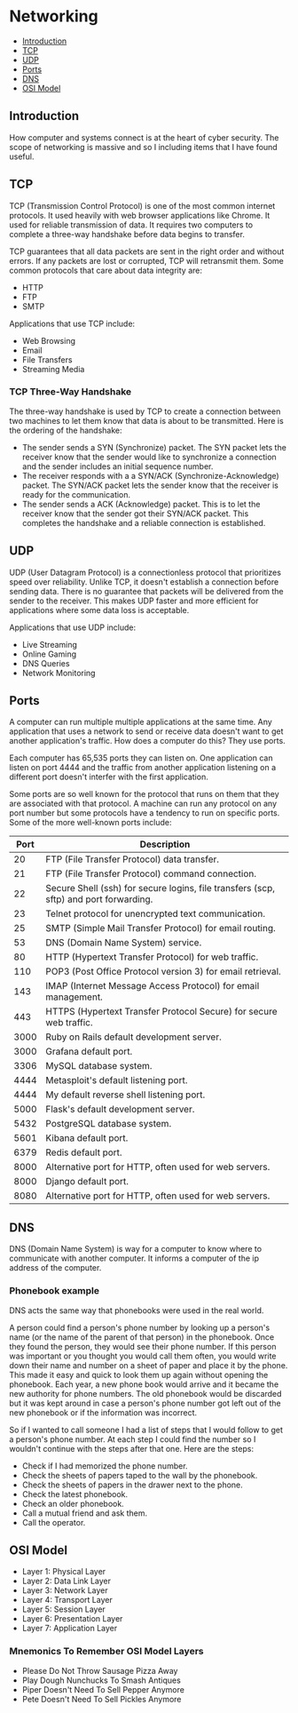 # Networking

- [Introduction](#introduction)
- [TCP](#tcp)
- [UDP](#udp)
- [Ports](#ports)
- [DNS](#dns)
- [OSI Model](#osi-model)

## Introduction

How computer and systems connect is at the heart of cyber security. The scope of networking is massive and so I including items that I have found useful.

## TCP

TCP (Transmission Control Protocol) is one of the most common internet protocols. It used heavily with web browser applications like Chrome. It used for reliable transmission of data. It requires two computers to complete a three-way handshake before data begins to transfer.

TCP guarantees that all data packets are sent in the right order and without errors. If any packets are lost or corrupted, TCP will retransmit them. Some common protocols that care about data integrity are:

- HTTP
- FTP
- SMTP

Applications that use TCP include:

- Web Browsing
- Email
- File Transfers
- Streaming Media

### TCP Three-Way Handshake

The three-way handshake is used by TCP to create a connection between two machines to let them know that data is about to be transmitted. Here is the ordering of the handshake:

- The sender sends a SYN (Synchronize) packet. The SYN packet lets the receiver know that the sender would like to synchronize a connection and the sender includes an initial sequence number.
- The receiver responds with a a SYN/ACK (Synchronize-Acknowledge) packet. The SYN/ACK packet lets the sender know that the receiver is ready for the communication.
- The sender sends a ACK (Acknowledge) packet. This is to let the receiver know that the sender got their SYN/ACK packet. This completes the handshake and a reliable connection is established.

## UDP

UDP (User Datagram Protocol) is a connectionless protocol that prioritizes speed over reliability. Unlike TCP, it doesn't establish a connection before sending data. There is no guarantee that packets will be delivered from the sender to the receiver. This makes UDP faster and more efficient for applications where some data loss is acceptable.

Applications that use UDP include:

- Live Streaming
- Online Gaming
- DNS Queries
- Network Monitoring

## Ports

A computer can run multiple multiple applications at the same time. Any application that uses a network to send or receive data doesn't want to get another application's traffic. How does a computer do this? They use ports.

Each computer has 65,535 ports they can listen on. One application can listen on port 4444 and the traffic from another application listening on a different port doesn't interfer with the first application.

Some ports are so well known for the protocol that runs on them that they are associated with that protocol. A machine can run any protocol on any port number but some protocols have a tendency to run on specific ports. Some of the more well-known ports include:

| Port | Description |
| --- | --- |
| 20 | FTP (File Transfer Protocol) data transfer. |
| 21 | FTP (File Transfer Protocol) command connection. |
| 22 | Secure Shell (ssh) for secure logins, file transfers (scp, sftp) and port forwarding. |
| 23 | Telnet protocol for unencrypted text communication. |
| 25 | SMTP (Simple Mail Transfer Protocol) for email routing. |
| 53 | DNS (Domain Name System) service. |
| 80 | HTTP (Hypertext Transfer Protocol) for web traffic. |
| 110 | POP3 (Post Office Protocol version 3) for email retrieval. |
| 143 | IMAP (Internet Message Access Protocol) for email management. |
| 443 | HTTPS (Hypertext Transfer Protocol Secure) for secure web traffic. |
| 3000 | Ruby on Rails default development server. |
| 3000 | Grafana default port. |
| 3306 | MySQL database system. |
| 4444 | Metasploit's default listening port. |
| 4444 | My default reverse shell listening port. |
| 5000 | Flask's default development server. |
| 5432 | PostgreSQL database system. |
| 5601 | Kibana default port. |
| 6379 | Redis default port. |
| 8000 | Alternative port for HTTP, often used for web servers. |
| 8000 | Django default port. |
| 8080 | Alternative port for HTTP, often used for web servers. |

## DNS

DNS (Domain Name System) is way for a computer to know where to communicate with another computer. It informs a computer of the ip address of the computer.

### Phonebook example
DNS acts the same way that phonebooks were used in the real world.

A person could find a person's phone number by looking up a person's name (or the name of the parent of that person) in the phonebook. Once they found the person, they would see their phone number. If this person was important or you thought you would call them often, you would write down their name and number on a sheet of paper and place it by the phone. This made it easy and quick to look them up again without opening the phonebook. Each year, a new phone book would arrive and it became the new authority for phone numbers. The old phonebook would be discarded but it was kept around in case a person's phone number got left out of the new phonebook or if the information was incorrect.

So if I wanted to call someone I had a list of steps that I would follow to get a person's phone number. At each step I could find the number so I wouldn't continue with the steps after that one. Here are the steps:

- Check if I had memorized the phone number.
- Check the sheets of papers taped to the wall by the phonebook.
- Check the sheets of papers in the drawer next to the phone.
- Check the latest phonebook.
- Check an older phonebook.
- Call a mutual friend and ask them.
- Call the operator.

## OSI Model

- Layer 1: Physical Layer
- Layer 2: Data Link Layer
- Layer 3: Network Layer
- Layer 4: Transport Layer
- Layer 5: Session Layer
- Layer 6: Presentation Layer
- Layer 7: Application Layer

### Mnemonics To Remember OSI Model Layers

- Please Do Not Throw Sausage Pizza Away
- Play Dough Nunchucks To Smash Antiques
- Piper Doesn't Need To Sell Pepper Anymore
- Pete Doesn't Need To Sell Pickles Anymore
